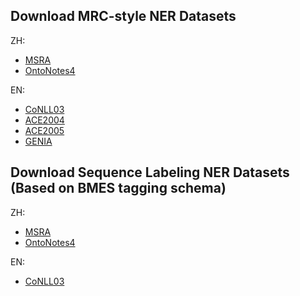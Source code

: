 ## Download MRC-style NER Datasets 
ZH:
- [MSRA](https://drive.google.com/file/d/1bAoSJfT1IBdpbQWSrZPjQPPbAsDGlN2D/view?usp=sharing)
- [OntoNotes4](https://drive.google.com/file/d/1CRVgZJDDGuj0O1NLK5DgujQBTLKyMR-g/view?usp=sharing)

EN:
- [CoNLL03](https://drive.google.com/file/d/1mGO9CYkgXsV-Et-hSZpOmS0m9G8A5mau/view?usp=sharing)
- [ACE2004](https://drive.google.com/file/d/1U-hGOgLmdqudsRdKIGles1-QrNJ7SSg6/view?usp=sharing)
- [ACE2005](https://drive.google.com/file/d/1iodaJ92dTAjUWnkMyYm8aLEi5hj3cseY/view?usp=sharing)
- [GENIA](https://drive.google.com/file/d/1oF1P8s-0MN9X1M1PlKB2c5aBtxhmoxXb/view?usp=sharing)

## Download Sequence Labeling NER Datasets (Based on BMES tagging schema)
ZH: 
- [MSRA](https://drive.google.com/file/d/1ytrfNgh53la7bdSNyI1QURAyJ1PniPCe/view?usp=sharing)
- [OntoNotes4](https://drive.google.com/file/d/1FVg3XcW1eaqlikU36df5xl7DC3UNBJDm/view?usp=sharing)

EN:
- [CoNLL03](https://drive.google.com/file/d/1PUH2uw6lkWrWGfl-9wOAG13lvPrvKO25/view?usp=sharing)
